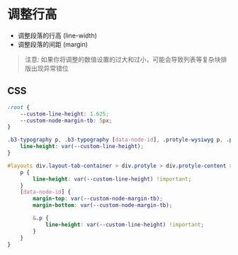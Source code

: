 # 调整行高

- 调整段落的行高 (line-width)
- 调整段落的间距 (margin)

> 注意: 如果你将调整的数值设置的过大和过小，可能会导致列表等复杂块排版出现异常错位

## CSS

```scss
:root {
    --custom-line-height: 1.625;
    --custom-node-margin-tb: 5px;
}

.b3-typography p, .b3-typography [data-node-id], .protyle-wysiwyg p, .protyle-wysiwyg [data-node-id] [spellcheck] {
    line-height: var(--custom-line-height);
}

#layouts div.layout-tab-container > div.protyle > div.protyle-content > div.protyle-wysiwyg {
    p {
        line-height: var(--custom-line-height) !important;
    }
    [data-node-id] {
        margin-top: var(--custom-node-margin-tb);
        margin-bottom: var(--custom-node-margin-tb);

        &.p {
            line-height: var(--custom-line-height) !important;
        }
    }
}
```

